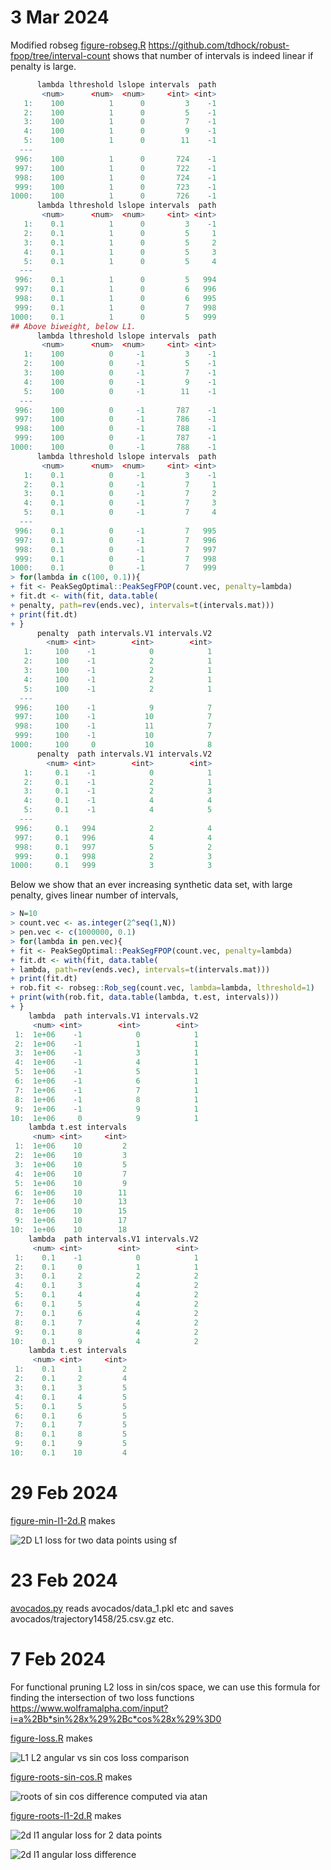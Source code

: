 # 3 Mar 2024

Modified robseg [figure-robseg.R](figure-robseg.R)
https://github.com/tdhock/robust-fpop/tree/interval-count shows that
number of intervals is indeed linear if penalty is large.

```r
      lambda lthreshold lslope intervals  path
       <num>      <num>  <num>     <int> <int>
   1:    100          1      0         3    -1
   2:    100          1      0         5    -1
   3:    100          1      0         7    -1
   4:    100          1      0         9    -1
   5:    100          1      0        11    -1
  ---                                         
 996:    100          1      0       724    -1
 997:    100          1      0       722    -1
 998:    100          1      0       724    -1
 999:    100          1      0       723    -1
1000:    100          1      0       726    -1
      lambda lthreshold lslope intervals  path
       <num>      <num>  <num>     <int> <int>
   1:    0.1          1      0         3    -1
   2:    0.1          1      0         5     1
   3:    0.1          1      0         5     2
   4:    0.1          1      0         5     3
   5:    0.1          1      0         5     4
  ---                                         
 996:    0.1          1      0         5   994
 997:    0.1          1      0         6   996
 998:    0.1          1      0         6   995
 999:    0.1          1      0         7   998
1000:    0.1          1      0         5   999
## Above biweight, below L1.
      lambda lthreshold lslope intervals  path
       <num>      <num>  <num>     <int> <int>
   1:    100          0     -1         3    -1
   2:    100          0     -1         5    -1
   3:    100          0     -1         7    -1
   4:    100          0     -1         9    -1
   5:    100          0     -1        11    -1
  ---                                         
 996:    100          0     -1       787    -1
 997:    100          0     -1       786    -1
 998:    100          0     -1       788    -1
 999:    100          0     -1       787    -1
1000:    100          0     -1       788    -1
      lambda lthreshold lslope intervals  path
       <num>      <num>  <num>     <int> <int>
   1:    0.1          0     -1         3    -1
   2:    0.1          0     -1         7     1
   3:    0.1          0     -1         7     2
   4:    0.1          0     -1         7     3
   5:    0.1          0     -1         7     4
  ---                                         
 996:    0.1          0     -1         7   995
 997:    0.1          0     -1         7   996
 998:    0.1          0     -1         7   997
 999:    0.1          0     -1         7   998
1000:    0.1          0     -1         7   999
> for(lambda in c(100, 0.1)){
+ fit <- PeakSegOptimal::PeakSegFPOP(count.vec, penalty=lambda)
+ fit.dt <- with(fit, data.table(
+ penalty, path=rev(ends.vec), intervals=t(intervals.mat)))
+ print(fit.dt)
+ }
      penalty  path intervals.V1 intervals.V2
        <num> <int>        <int>        <int>
   1:     100    -1            0            1
   2:     100    -1            2            1
   3:     100    -1            2            1
   4:     100    -1            2            1
   5:     100    -1            2            1
  ---                                        
 996:     100    -1            9            7
 997:     100    -1           10            7
 998:     100    -1           11            7
 999:     100    -1           10            7
1000:     100     0           10            8
      penalty  path intervals.V1 intervals.V2
        <num> <int>        <int>        <int>
   1:     0.1    -1            0            1
   2:     0.1    -1            2            1
   3:     0.1    -1            2            3
   4:     0.1    -1            4            4
   5:     0.1    -1            4            5
  ---                                        
 996:     0.1   994            2            4
 997:     0.1   996            4            4
 998:     0.1   997            5            2
 999:     0.1   998            2            3
1000:     0.1   999            3            3
```

Below we show that an ever increasing synthetic data set, with large
penalty, gives linear number of intervals,

```r
> N=10
> count.vec <- as.integer(2^seq(1,N))
> pen.vec <- c(1000000, 0.1)
> for(lambda in pen.vec){
+ fit <- PeakSegOptimal::PeakSegFPOP(count.vec, penalty=lambda)
+ fit.dt <- with(fit, data.table(
+ lambda, path=rev(ends.vec), intervals=t(intervals.mat)))
+ print(fit.dt)
+ rob.fit <- robseg::Rob_seg(count.vec, lambda=lambda, lthreshold=1)
+ print(with(rob.fit, data.table(lambda, t.est, intervals)))
+ }
    lambda  path intervals.V1 intervals.V2
     <num> <int>        <int>        <int>
 1:  1e+06    -1            0            1
 2:  1e+06    -1            1            1
 3:  1e+06    -1            3            1
 4:  1e+06    -1            4            1
 5:  1e+06    -1            5            1
 6:  1e+06    -1            6            1
 7:  1e+06    -1            7            1
 8:  1e+06    -1            8            1
 9:  1e+06    -1            9            1
10:  1e+06     0            9            1
    lambda t.est intervals
     <num> <int>     <int>
 1:  1e+06    10         2
 2:  1e+06    10         3
 3:  1e+06    10         5
 4:  1e+06    10         7
 5:  1e+06    10         9
 6:  1e+06    10        11
 7:  1e+06    10        13
 8:  1e+06    10        15
 9:  1e+06    10        17
10:  1e+06    10        18
    lambda  path intervals.V1 intervals.V2
     <num> <int>        <int>        <int>
 1:    0.1    -1            0            1
 2:    0.1     0            1            1
 3:    0.1     2            2            2
 4:    0.1     3            4            2
 5:    0.1     4            4            2
 6:    0.1     5            4            2
 7:    0.1     6            4            2
 8:    0.1     7            4            2
 9:    0.1     8            4            2
10:    0.1     9            4            2
    lambda t.est intervals
     <num> <int>     <int>
 1:    0.1     1         2
 2:    0.1     2         4
 3:    0.1     3         5
 4:    0.1     4         5
 5:    0.1     5         5
 6:    0.1     6         5
 7:    0.1     7         5
 8:    0.1     8         5
 9:    0.1     9         5
10:    0.1    10         4
```

# 29 Feb 2024

[figure-min-l1-2d.R](figure-min-l1-2d.R) makes

![2D L1 loss for two data points using sf](figure-min-l1-2d.png)

# 23 Feb 2024

[avocados.py](avocados.py) reads avocados/data_1.pkl etc and saves
avocados/trajectory1458/25.csv.gz etc.

# 7 Feb 2024

For functional pruning L2 loss in sin/cos space, we can use this
formula for finding the intersection of two loss functions
https://www.wolframalpha.com/input?i=a%2Bb*sin%28x%29%2Bc*cos%28x%29%3D0

[figure-loss.R](figure-loss.R) makes

![L1 L2 angular vs sin cos loss comparison](figure-loss.png)

[figure-roots-sin-cos.R](figure-roots-sin-cos.R) makes

![roots of sin cos difference computed via atan](figure-roots-sin-cos.png)

[figure-roots-l1-2d.R](figure-roots-l1-2d.R) makes

![2d l1 angular loss for 2 data points](figure-roots-l1-2d-loss.png)

![2d l1 angular loss difference](figure-roots-l1-2d.png)

